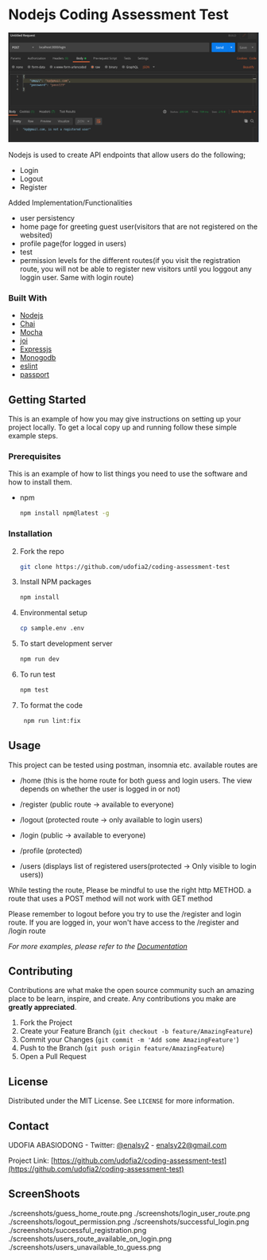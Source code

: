 # Nodejs Coding Assessment Test

[![PATRICIA][product-screenshot]](./patricia.png)

Nodejs is used to create API endpoints that allow users do the following;

- Login
- Logout
- Register

Added Implementation/Functionalities

- user persistency
- home page for greeting guest user(visitors that are not registered on the websited)
- profile page(for logged in users)
- test
- permission levels for the different routes(if you visit the registration route, you will not be able to register new visitors until you loggout any loggin user. Same with login route)

### Built With

- [Nodejs](https://nodejs.org/en/)
- [Chai](https://www.chaijs.com/)
- [Mocha](https://mochajs.org/)
- [joi](https://joi.dev/api/)
- [Expressjs](https://expressjs.com)
- [Monogodb](https://www.mongodb.com/)
- [eslint](https://eslint.org/)
- [passport](http://www.passportjs.org/)

<!-- GETTING STARTED -->

## Getting Started

This is an example of how you may give instructions on setting up your project locally.
To get a local copy up and running follow these simple example steps.

### Prerequisites

This is an example of how to list things you need to use the software and how to install them.

- npm
  ```sh
  npm install npm@latest -g
  ```

### Installation

2. Fork the repo
   ```sh
   git clone https://github.com/udofia2/coding-assessment-test
   ```
3. Install NPM packages
   ```sh
   npm install
   ```
3. Environmental setup
   ```sh
   cp sample.env .env
   ```
3. To start development server
   ```sh
   npm run dev
   ```
3. To run test
   ```sh
   npm test
   ```
3. To format the code
   ```sh
    npm run lint:fix
   ```




## Usage

This project can be tested using postman, insomnia etc.
available routes are
* /home (this is the home route for both guess and login users. The view depends on whether the user is logged in or not)

* /register (public route -> available to everyone)

* /logout (protected route -> only available to login users)

* /login (public -> available to everyone)

* /profile (protected)

* /users (displays list of registered users(protected -> Only visible to login users))

While testing the route, Please be mindful to use the right http METHOD. a route that uses a POST method will not work with GET method

Please remember to logout before you try to use the /register and login route. If you are logged in, your won't have access to the /register and /login route



_For more examples, please refer to the [Documentation](https://documenter.getpostman.com/view/7592361/TzJphfHj)_

## Contributing

Contributions are what make the open source community such an amazing place to be learn, inspire, and create. Any contributions you make are **greatly appreciated**.

1. Fork the Project
2. Create your Feature Branch (`git checkout -b feature/AmazingFeature`)
3. Commit your Changes (`git commit -m 'Add some AmazingFeature'`)
4. Push to the Branch (`git push origin feature/AmazingFeature`)
5. Open a Pull Request


## License

Distributed under the MIT License. See `LICENSE` for more information.


## Contact

UDOFIA ABASIODONG - Twitter: [@enalsy2](https://twitter.com/enalsy2) - enalsy22@gmail.com

Project Link: [https://github.com/udofia2/coding-assessment-test](https://github.com/udofia2/coding-assessment-test)


## ScreenShoots
[product-screenshot]: ./screenshots/failed_login.png
./screenshots/guess_home_route.png
./screenshots/login_user_route.png
./screenshots/logout_permission.png
./screenshots/successful_login.png
./screenshots/successful_registration.png
./screenshots/users_route_available_on_login.png
./screenshots/users_unavailable_to_guess.png
